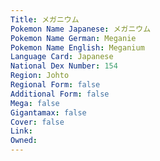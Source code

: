 ```yaml
---
﻿Title: メガニウム
Pokemon Name Japanese: メガニウム
Pokemon Name German: Meganie
Pokemon Name English: Meganium
Language Card: Japanese
National Dex Number: 154
Region: Johto
Regional Form: false
Additional Form: false
Mega: false
Gigantamax: false
Cover: false
Link: 
Owned: 
---
```

